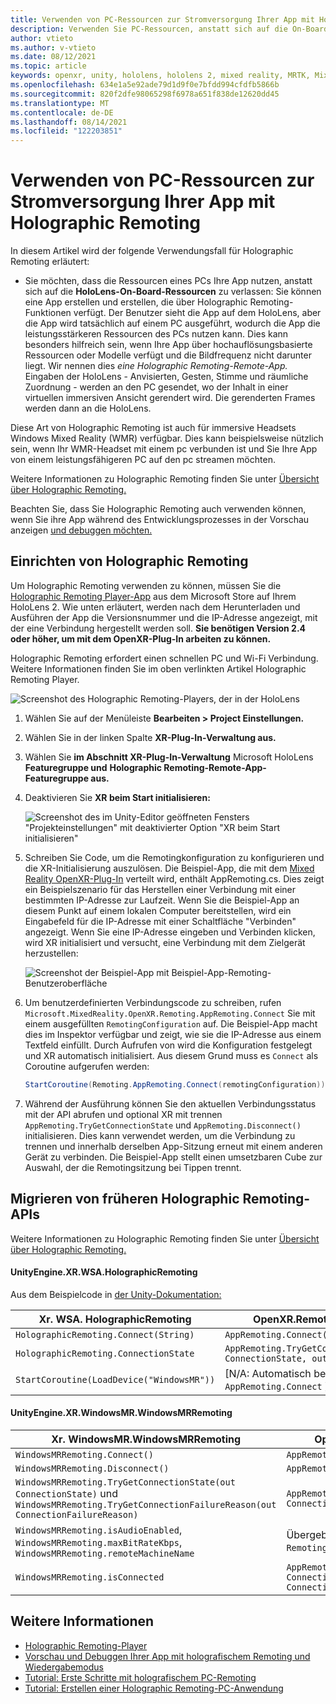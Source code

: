 ```yaml
---
title: Verwenden von PC-Ressourcen zur Stromversorgung Ihrer App mit Holographic Remoting
description: Verwenden Sie PC-Ressourcen, anstatt sich auf die On-Board-Verarbeitungsleistung des HoloLens zu verlassen, um Ihre App mit Holographic Remoting zu bedienen.
author: vtieto
ms.author: v-vtieto
ms.date: 08/12/2021
ms.topic: article
keywords: openxr, unity, hololens, hololens 2, mixed reality, MRTK, Mixed Reality Toolkit, Augmented Reality, Virtual Reality, Mixed Reality-Headsets, Lernen, Tutorial, Erste Schritte, holografisches Remoting, Desktop, Vorschau, Debuggen
ms.openlocfilehash: 634e1a5e92ade79d1d9f0e7bfdd994cfdfb5866b
ms.sourcegitcommit: 820f2dfe98065298f6978a651f838de12620dd45
ms.translationtype: MT
ms.contentlocale: de-DE
ms.lasthandoff: 08/14/2021
ms.locfileid: "122203851"
---
```

# <a name="use-pc-resources-to-power-your-app-with-holographic-remoting"></a>Verwenden von PC-Ressourcen zur Stromversorgung Ihrer App mit Holographic Remoting

In diesem Artikel wird der folgende Verwendungsfall für Holographic Remoting erläutert:

-  Sie möchten, dass die Ressourcen eines PCs Ihre App nutzen, anstatt sich auf die **HoloLens-On-Board-Ressourcen** zu verlassen: Sie können eine App erstellen und erstellen, die über Holographic Remoting-Funktionen verfügt. Der Benutzer sieht die App auf dem HoloLens, aber die App wird tatsächlich auf einem PC ausgeführt, wodurch die App die leistungsstärkeren Ressourcen des PCs nutzen kann. Dies kann besonders hilfreich sein, wenn Ihre App über hochauflösungsbasierte Ressourcen oder Modelle verfügt und die Bildfrequenz nicht darunter liegt. Wir nennen dies _eine Holographic Remoting-Remote-App._ Eingaben der HoloLens - Anvisierten, Gesten, Stimme und räumliche Zuordnung - werden an den PC gesendet, wo der Inhalt in einer virtuellen immersiven Ansicht gerendert wird. Die gerenderten Frames werden dann an die HoloLens.

Diese Art von Holographic Remoting ist auch für immersive Headsets Windows Mixed Reality (WMR) verfügbar. Dies kann beispielsweise nützlich sein, wenn Ihr WMR-Headset mit einem pc verbunden ist und Sie Ihre App von einem leistungsfähigeren PC auf den pc streamen möchten.

Weitere Informationen zu Holographic Remoting finden Sie unter [Übersicht über Holographic Remoting.](../platform-capabilities-and-apis/holographic-remoting-overview.md)

Beachten Sie, dass Sie Holographic Remoting auch verwenden können, wenn Sie ihre App während des Entwicklungsprozesses in der Vorschau anzeigen [und debuggen möchten.](preview-and-debug-your-app.md)

## <a name="set-up-holographic-remoting"></a>Einrichten von Holographic Remoting

Um Holographic Remoting verwenden zu können, müssen Sie die [Holographic Remoting Player-App](../platform-capabilities-and-apis/holographic-remoting-player.md) aus dem Microsoft Store auf Ihrem HoloLens 2. Wie unten erläutert, werden nach dem Herunterladen und Ausführen der App die Versionsnummer und die IP-Adresse angezeigt, mit der eine Verbindung hergestellt werden soll. **Sie benötigen Version 2.4 oder höher, um mit dem OpenXR-Plug-In arbeiten zu können.**

Holographic Remoting erfordert einen schnellen PC und Wi-Fi Verbindung. Weitere Informationen finden Sie im oben verlinkten Artikel Holographic Remoting Player.

![Screenshot des Holographic Remoting-Players, der in der HoloLens](images/openxr-features-img-01.png)

1. Wählen Sie auf der Menüleiste **Bearbeiten > Project Einstellungen.**
1. Wählen Sie in der linken Spalte **XR-Plug-In-Verwaltung aus.**
1. Wählen Sie **im Abschnitt XR-Plug-In-Verwaltung** Microsoft HoloLens **Featuregruppe und** **Holographic Remoting-Remote-App-Featuregruppe aus.**
1. Deaktivieren Sie **XR beim Start initialisieren:**

    ![Screenshot des im Unity-Editor geöffneten Fensters "Projekteinstellungen" mit deaktivierter Option "XR beim Start initialisieren"](images/001-openxr-features.png)

1. Schreiben Sie Code, um die Remotingkonfiguration zu konfigurieren und die XR-Initialisierung auszulösen. Die Beispiel-App, die mit dem [Mixed Reality OpenXR-Plug-In](./xr-project-setup.md#unity-sample-projects-for-openxr-and-hololens-2) verteilt wird, enthält AppRemoting.cs. Dies zeigt ein Beispielszenario für das Herstellen einer Verbindung mit einer bestimmten IP-Adresse zur Laufzeit. Wenn Sie die Beispiel-App an diesem Punkt auf einem lokalen Computer bereitstellen, wird ein Eingabefeld für die IP-Adresse mit einer Schaltfläche "Verbinden" angezeigt. Wenn Sie eine IP-Adresse eingeben und Verbinden klicken, wird XR initialisiert und versucht, eine Verbindung mit dem Zielgerät herzustellen:

    ![Screenshot der Beispiel-App mit Beispiel-App-Remoting-Benutzeroberfläche](images/openxr-sample-app-remoting.png)

1. Um benutzerdefinierten Verbindungscode zu schreiben, rufen `Microsoft.MixedReality.OpenXR.Remoting.AppRemoting.Connect` Sie mit einem ausgefüllten `RemotingConfiguration` auf. Die Beispiel-App macht dies im Inspektor verfügbar und zeigt, wie sie die IP-Adresse aus einem Textfeld einfüllt. Durch Aufrufen von wird die Konfiguration festgelegt und XR automatisch initialisiert. Aus diesem Grund muss es `Connect` als Coroutine aufgerufen werden:

    ``` cs
    StartCoroutine(Remoting.AppRemoting.Connect(remotingConfiguration));
    ```

1. Während der Ausführung können Sie den aktuellen Verbindungsstatus mit der API abrufen und optional XR mit trennen `AppRemoting.TryGetConnectionState` und `AppRemoting.Disconnect()` initialisieren. Dies kann verwendet werden, um die Verbindung zu trennen und innerhalb derselben App-Sitzung erneut mit einem anderen Gerät zu verbinden. Die Beispiel-App stellt einen umsetzbaren Cube zur Auswahl, der die Remotingsitzung bei Tippen trennt.

## <a name="migrate-from-previous-holographic-remoting-apis"></a>Migrieren von früheren Holographic Remoting-APIs

Weitere Informationen zu Holographic Remoting finden Sie unter [Übersicht über Holographic Remoting.](../platform-capabilities-and-apis/holographic-remoting-overview.md)

#### <a name="unityenginexrwsaholographicremoting"></a>UnityEngine.XR.WSA.HolographicRemoting

Aus dem Beispielcode in [der Unity-Dokumentation:](https://docs.unity3d.com/2018.4/Documentation/ScriptReference/XR.WSA.HolographicRemoting.html)

| Xr. WSA. HolographicRemoting | OpenXR.Remoting.AppRemoting |
| ---- | ---- |
| `HolographicRemoting.Connect(String)` | `AppRemoting.Connect(RemotingConfiguration)` |
| `HolographicRemoting.ConnectionState` | `AppRemoting.TryGetConnectionState(out ConnectionState, out DisconnectReason)`|
| `StartCoroutine(LoadDevice("WindowsMR"))`| [N/A: Automatisch beim Aufrufen von `AppRemoting.Connect` ]  |

#### <a name="unityenginexrwindowsmrwindowsmrremoting"></a>UnityEngine.XR.WindowsMR.WindowsMRRemoting

| Xr. WindowsMR.WindowsMRRemoting | OpenXR.Remoting.AppRemoting |
| ---- | ---- |
| `WindowsMRRemoting.Connect()` | `AppRemoting.Connect(RemotingConfiguration)` |
| `WindowsMRRemoting.Disconnect()` | `AppRemoting.Disconnect()` |
| `WindowsMRRemoting.TryGetConnectionState(out ConnectionState)` und `WindowsMRRemoting.TryGetConnectionFailureReason(out ConnectionFailureReason)`| `AppRemoting.TryGetConnectionState(out ConnectionState, out DisconnectReason)`|
| `WindowsMRRemoting.isAudioEnabled`, `WindowsMRRemoting.maxBitRateKbps`, `WindowsMRRemoting.remoteMachineName` | Übergeben an `AppRemoting.Connect` über die `RemotingConfiguration` -Struktur |
| `WindowsMRRemoting.isConnected` | `AppRemoting.TryGetConnectionState(out ConnectionState state, out _) && state == ConnectionState.Connected`

## <a name="see-also"></a>Weitere Informationen

* [Holographic Remoting-Player](../platform-capabilities-and-apis/holographic-remoting-player.md)
* [Vorschau und Debuggen Ihrer App mit holografischem Remoting und Wiedergabemodus](preview-and-debug-your-app.md)
* [Tutorial: Erste Schritte mit holografischem PC-Remoting](../unity/tutorials/mr-learning-pc-holographic-remoting-01.md)
* [Tutorial: Erstellen einer Holographic Remoting-PC-Anwendung](../unity/tutorials/mr-learning-pc-holographic-remoting-02.md)
